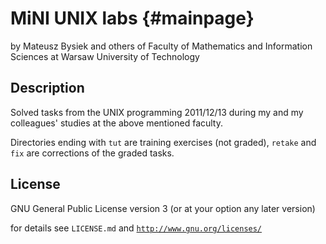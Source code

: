MiNI UNIX labs {#mainpage}
==============

by Mateusz Bysiek and others
of Faculty of Mathematics and Information Sciences
at Warsaw University of Technology

## Description

Solved tasks from the UNIX programming 2011/12/13
during my and my colleagues' studies at the above mentioned faculty.

Directories ending with <code>tut</code> are training exercises (not graded),
<code>retake</code> and <code>fix</code> are corrections of the graded tasks.

## License

GNU General Public License version 3 (or at your option any later version)

for details see <code>LICENSE.md</code>
and <code>http://www.gnu.org/licenses/</code>

